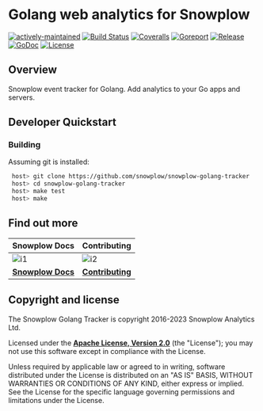 # Golang web analytics for Snowplow

[![actively-maintained]][tracker-classification] [![Build Status][gh-actions-image]][gh-actions] [![Coveralls][coveralls-image]][coveralls] [![Goreport][goreport-image]][goreport] [![Release][release-image]][releases] [![GoDoc][godoc-image]][godoc] [![License][license-image]][license]

## Overview

Snowplow event tracker for Golang. Add analytics to your Go apps and servers.

## Developer Quickstart

### Building

Assuming git is installed:

```bash
 host> git clone https://github.com/snowplow/snowplow-golang-tracker
 host> cd snowplow-golang-tracker
 host> make test
 host> make
```

## Find out more

| Snowplow Docs                 | Contributing                        |
|-------------------------------|-------------------------------------|
| ![i1][techdocs-image]         | ![i2][contributing-image]           |
| **[Snowplow Docs][techdocs]** | **[Contributing](Contributing.md)** |

## Copyright and license

The Snowplow Golang Tracker is copyright 2016-2023 Snowplow Analytics Ltd.

Licensed under the **[Apache License, Version 2.0][license]** (the "License");
you may not use this software except in compliance with the License.

Unless required by applicable law or agreed to in writing, software
distributed under the License is distributed on an "AS IS" BASIS,
WITHOUT WARRANTIES OR CONDITIONS OF ANY KIND, either express or implied.
See the License for the specific language governing permissions and
limitations under the License.

[gh-actions]: https://github.com/snowplow/snowplow-golang-tracker/actions
[gh-actions-image]: https://github.com/snowplow/snowplow-golang-tracker/workflows/Build/badge.svg

[release-image]: http://img.shields.io/badge/release-3.0.0-6ad7e5.svg?style=flat
[releases]: https://github.com/snowplow/snowplow-golang-tracker/releases

[license-image]: http://img.shields.io/badge/license-Apache--2-blue.svg?style=flat
[license]: http://www.apache.org/licenses/LICENSE-2.0

[coveralls-image]: https://coveralls.io/repos/github/snowplow/snowplow-golang-tracker/badge.svg?branch=master
[coveralls]: https://coveralls.io/github/snowplow/snowplow-golang-tracker?branch=master

[godoc-image]: https://pkg.go.dev/badge/github.com/snowplow/snowplow-golang-tracker/v3
[godoc]: https://pkg.go.dev/github.com/snowplow/snowplow-golang-tracker/v3

[goreport-image]: https://goreportcard.com/badge/github.com/snowplow/snowplow-golang-tracker
[goreport]: https://goreportcard.com/report/github.com/snowplow/snowplow-golang-tracker

[techdocs-image]: https://d3i6fms1cm1j0i.cloudfront.net/github/images/techdocs.png
[contributing-image]: https://d3i6fms1cm1j0i.cloudfront.net/github/images/contributing.png
[techdocs]: https://docs.snowplow.io/docs/collecting-data/collecting-from-own-applications/golang-tracker/

[tracker-classification]: https://docs.snowplowanalytics.com/docs/collecting-data/collecting-from-own-applications/tracker-maintenance-classification/
[actively-maintained]: https://img.shields.io/static/v1?style=flat&label=Snowplow&message=Actively%20Maintained&color=6638b8&labelColor=9ba0aa&logo=data:image/png;base64,iVBORw0KGgoAAAANSUhEUgAAABAAAAAQCAMAAAAoLQ9TAAAAeFBMVEVMaXGXANeYANeXANZbAJmXANeUANSQAM+XANeMAMpaAJhZAJeZANiXANaXANaOAM2WANVnAKWXANZ9ALtmAKVaAJmXANZaAJlXAJZdAJxaAJlZAJdbAJlbAJmQAM+UANKZANhhAJ+EAL+BAL9oAKZnAKVjAKF1ALNBd8J1AAAAKHRSTlMAa1hWXyteBTQJIEwRgUh2JjJon21wcBgNfmc+JlOBQjwezWF2l5dXzkW3/wAAAHpJREFUeNokhQOCA1EAxTL85hi7dXv/E5YPCYBq5DeN4pcqV1XbtW/xTVMIMAZE0cBHEaZhBmIQwCFofeprPUHqjmD/+7peztd62dWQRkvrQayXkn01f/gWp2CrxfjY7rcZ5V7DEMDQgmEozFpZqLUYDsNwOqbnMLwPAJEwCopZxKttAAAAAElFTkSuQmCC

